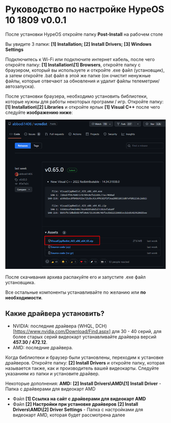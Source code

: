 # Руководство по настройке HypeOS 10 1809 v0.0.1
После установки HypeOS откройте папку **Post-Install** на рабочем столе

Вы увидите 3 папки: **[1] Installation; [2] Install Drivers; [3] Windows Settings**

Подключитесь к Wi-Fi или подключите интернет кабель, после чего откройте папку: **[1] Installation\\[1] Browsers**, откройте папку с браузером, который вы используете и откройте .exe файл (установщик), а затем откройте .bat файл в этой же папке (он очистит ненужные файлы, которые отвечают за обновления и удалит файлы телеметрии/автозапуска).

После установки браузера, необходимо установить библиотеки, которые нужны для работы некоторых программ / игр. Откройте папку: **[1] Installation\\[2] Libraries** и откройте ярлык **[1] Visual C++** после чего следуйте **изображению ниже**:

![CPP!](/media/c-plus-plus.png)

После скачивания архива распакуйте его и запустите .exe файл установщика.

Все остальные компоненты устанавливайте по желанию или **по необходимости**.

## Какие драйвера установить?
- NVIDIA: последние драйвера (WHQL, DCH) [https://www.nvidia.com/Download/Find.aspx] для 30 - 40 серий, для более старых серий видеокарт устанавливайте драйвера версий **457.30 / 472.12**.
- AMD: последние драйвера.

Когда библиотеки и браузер были установлены, переходим к установке драйверов. Откройте папку: **[2] Install Drivers** и откройте папку, которая называется также, как и производитель вашей видеокарты. Следуйте указаниям из папки и установите драйвер.

Некоторые дополнения:
**AMD:**
**[2] Install Drivers\\AMD\\[1] Install Driver** - Папка с драйверами для видеокарт AMD
- Файл **[1] Ссылка на сайт с драйверами для видеокарт AMD**
- Файл **[2] Настройки при установке драйверов**
**[2] Install Drivers\\AMD\\[2] Driver Settings** - Папка с настройками для видеокарт AMD, которая будет рассмотрена далее


